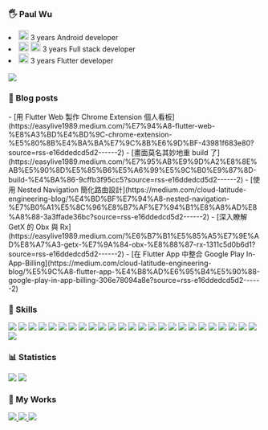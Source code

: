 <h3>🖐 Paul Wu</h3>

<li><img width="20" src="https://cdn.simpleicons.org/android" /> 3 years Android developer</li>
<li><img width="20" src="https://cdn.simpleicons.org/dotnet" />
  <img width="20" src="https://cdn.simpleicons.org/javascript" /> 3 years Full stack developer</li>
<li><img width="20" src="https://cdn.simpleicons.org/flutter" /> 3 years Flutter developer</li>
<br>

<img src="https://hits.seeyoufarm.com/api/count/incr/badge.svg?url=https%3A%2F%2Fgithub.com%2Feasylive19891212%2Fhit-counter" />

<h3>📝 Blog posts</h3>
<!-- BLOG-POST-LIST:START -->
- [用 Flutter Web 製作 Chrome Extension 個人看板](https://easylive1989.medium.com/%E7%94%A8-flutter-web-%E8%A3%BD%E4%BD%9C-chrome-extension-%E5%80%8B%E4%BA%BA%E7%9C%8B%E6%9D%BF-43981f683e80?source=rss-e16ddedcd5d2------2)
- [畫面莫名其妙地重 build 了](https://easylive1989.medium.com/%E7%95%AB%E9%9D%A2%E8%8E%AB%E5%90%8D%E5%85%B6%E5%A6%99%E5%9C%B0%E9%87%8D-build-%E4%BA%86-9cffb3f95cc5?source=rss-e16ddedcd5d2------2)
- [使用 Nested Navigation 簡化路由設計](https://medium.com/cloud-latitude-engineering-blog/%E4%BD%BF%E7%94%A8-nested-navigation-%E7%B0%A1%E5%8C%96%E8%B7%AF%E7%94%B1%E8%A8%AD%E8%A8%88-3a3ffade36bc?source=rss-e16ddedcd5d2------2)
- [深入瞭解 GetX 的 Obx 與 Rx](https://easylive1989.medium.com/%E6%B7%B1%E5%85%A5%E7%9E%AD%E8%A7%A3-getx-%E7%9A%84-obx-%E8%88%87-rx-1311c5d0b6d1?source=rss-e16ddedcd5d2------2)
- [在 Flutter App 中整合 Google Play In-App-Billing](https://medium.com/cloud-latitude-engineering-blog/%E5%9C%A8-flutter-app-%E4%B8%AD%E6%95%B4%E5%90%88-google-play-in-app-billing-306e78094a8e?source=rss-e16ddedcd5d2------2)
<!-- BLOG-POST-LIST:END -->

<h3>🔧 Skills</h3>
<p floa="left">
    <img src="https://img.shields.io/badge/Flutter-02569B?style=for-the-badge&logo=flutter&logoColor=white" />
    <img src="https://img.shields.io/badge/Dart-0175C2?style=for-the-badge&logo=dart&logoColor=white" />
    <img src="https://img.shields.io/badge/C%23-239120?style=for-the-badge&logo=c-sharp&logoColor=white" />
    <img src="https://img.shields.io/badge/Notion-000000?style=for-the-badge&logo=notion&logoColor=white" />
    <img src="https://img.shields.io/badge/Miro-F7C922?style=for-the-badge&logo=Miro&logoColor=050036" />
    <img src="https://img.shields.io/badge/Obsidian-483699?style=for-the-badge&logo=Obsidian&logoColor=white" />
    <img src="https://img.shields.io/badge/Trello-0052CC?style=for-the-badge&logo=trello&logoColor=white" />
    <img src="https://img.shields.io/badge/mac%20os-000000?style=for-the-badge&logo=apple&logoColor=white" />
    <img src="https://img.shields.io/badge/GitHub-100000?style=for-the-badge&logo=github&logoColor=white" />
    <img src="https://img.shields.io/badge/GIT-E44C30?style=for-the-badge&logo=git&logoColor=white" />
    <img src="https://img.shields.io/badge/Jenkins-D24939?style=for-the-badge&logo=Jenkins&logoColor=white" />
    <img src="https://img.shields.io/badge/Python-FFD43B?style=for-the-badge&logo=python&logoColor=blue" />
    <img src="https://img.shields.io/badge/json-5E5C5C?style=for-the-badge&logo=json&logoColor=white" />
    <img src="https://img.shields.io/badge/Jenkins-D24939?style=for-the-badge&logo=Jenkins&logoColor=white" />
    <img src="https://img.shields.io/badge/Jira-0052CC?style=for-the-badge&logo=Jira&logoColor=white" />
    <img src="https://img.shields.io/badge/Rider-000000?style=for-the-badge&logo=Rider&logoColor=white" />
    <img src="https://img.shields.io/badge/VSCode-0078D4?style=for-the-badge&logo=visual%20studio%20code&logoColor=white" />
    <img src="https://img.shields.io/badge/VIM-%2311AB00.svg?&style=for-the-badge&logo=vim&logoColor=white" />
    <img src="https://img.shields.io/badge/IntelliJ_IDEA-000000.svg?style=for-the-badge&logo=intellij-idea&logoColor=white" />
    <img src="https://img.shields.io/badge/firebase-ffca28?style=for-the-badge&logo=firebase&logoColor=black" />
    <img src="https://img.shields.io/badge/Shell_Script-121011?style=for-the-badge&logo=gnu-bash&logoColor=white" />
    <img src="https://img.shields.io/badge/Selenium-43B02A?style=for-the-badge&logo=Selenium&logoColor=white" />
    <img src="https://img.shields.io/badge/Docker-2CA5E0?style=for-the-badge&logo=docker&logoColor=white" />
    <img src="https://img.shields.io/badge/.NET-512BD4?style=for-the-badge&logo=dotnet&logoColor=white" />
    <img src="https://img.shields.io/badge/Heroku-430098?style=for-the-badge&logo=heroku&logoColor=white" />
    <img src="https://img.shields.io/badge/redis-%23DD0031.svg?&style=for-the-badge&logo=redis&logoColor=white" />
</p>
<h3>📊 Statistics</h3>
<p floa="left">
    <img src="https://github-readme-stats.vercel.app/api/top-langs/?username=easylive1989" />
    <img src="https://github-readme-stats.vercel.app/api?username=easylive1989" />
</p>
<h3>🔧 My Works</h3>
<p floa="left">
<a href="https://easylive1989.medium.com/">
<img src="https://img.shields.io/badge/Medium-12100E?style=for-the-badge&logo=medium&logoColor=white" />
</a>
<a href="https://www.linkedin.com/in/paul-wu-810280135/">
<img src="https://img.shields.io/badge/LinkedIn-0077B5?style=for-the-badge&logo=linkedin&logoColor=white" />
</a>
<a href="https://play.google.com/store/apps/developer?id=Paul+Wu">
<img src="https://img.shields.io/badge/Google_Play-414141?style=for-the-badge&logo=google-play&logoColor=white" />
</p>

